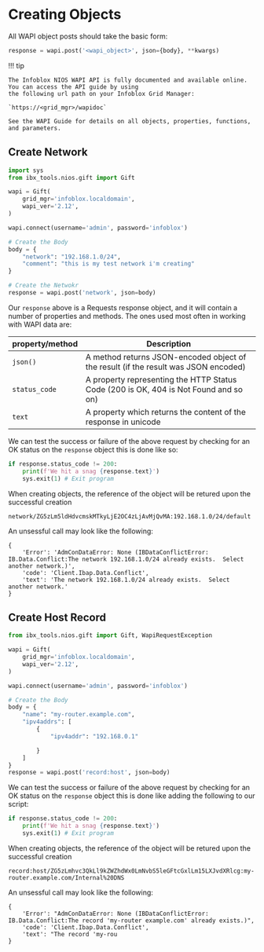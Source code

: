 # Creating Objects

All WAPI object posts should take the basic form:

```python linenums="0"
response = wapi.post('<wapi_object>', json={body}, **kwargs)
```
!!! tip

    The Infoblox NIOS WAPI API is fully documented and available online. You can access the API guide by using 
    the following url path on your Infoblox Grid Manager:

    `https://<grid_mgr>/wapidoc`

    See the WAPI Guide for details on all objects, properties, functions, and parameters.


## Create Network

```python
import sys
from ibx_tools.nios.gift import Gift

wapi = Gift(
    grid_mgr='infoblox.localdomain',
    wapi_ver='2.12',
)

wapi.connect(username='admin', password='infoblox')

# Create the Body
body = {
    "network": "192.168.1.0/24",
    "comment": "this is my test network i'm creating"
}

# Create the Netwokr
response = wapi.post('network', json=body)
```

Our `response` above is a Requests response object, and it will contain a number of properties and
methods.
The ones used most often in working with WAPI data are:

| property/method | Description                                                                          |
|-----------------|--------------------------------------------------------------------------------------|
| `json()`        | A method returns JSON-encoded object of the result (if the result was JSON encoded)  |
| `status_code`   | A property representing the HTTP Status Code (200 is OK, 404 is Not Found and so on) |
| `text`          | A property which returns the content of the response in unicode                      |

We can test the success or failure of the above request by checking for an OK status on
the `response` object this is done like so:

```python linenums="19"
if response.status_code != 200:
    print(f'We hit a snag {response.text}')
    sys.exit(1) # Exit program
```

When creating objects, the reference of the object will be retured upon the successful creation
```text linenums="0"
network/ZG5zLm5ldHdvcmskMTkyLjE2OC4zLjAvMjQvMA:192.168.1.0/24/default
```

An unsessful call may look like the following:
```text linenums="0"
{
    'Error': 'AdmConDataError: None (IBDataConflictError: IB.Data.Conflict:The network 192.168.1.0/24 already exists.  Select another network.)',
    'code': 'Client.Ibap.Data.Conflict',
    'text': 'The network 192.168.1.0/24 already exists.  Select another network.'
}
```

## Create Host Record

```python
from ibx_tools.nios.gift import Gift, WapiRequestException

wapi = Gift(
    grid_mgr='infoblox.localdomain',
    wapi_ver='2.12',
)

wapi.connect(username='admin', password='infoblox')

# Create the Body
body = {
    "name": "my-router.example.com",
    "ipv4addrs": [
        {
            "ipv4addr": "192.168.0.1"

        }
    ]
}
response = wapi.post('record:host', json=body)
```

We can test the success or failure of the above request by checking for an OK status on the 
`response` object this is done like adding the following to our script:

```python linenums="21"
if response.status_code != 200:
    print(f'We hit a snag {response.text}')
    sys.exit(1) # Exit program
```

When creating objects, the reference of the object will be retured upon the successful creation
```text linenums="0"
record:host/ZG5zLmhvc3QkLl9kZWZhdWx0LmNvbS5leGFtcGxlLm15LXJvdXRlcg:my-router.example.com/Internal%20DNS
```

An unsessful call may look like the following:
```text linenums="0"
{
    'Error': "AdmConDataError: None (IBDataConflictError: IB.Data.Conflict:The record 'my-router example.com' already exists.)", 
    'code': 'Client.Ibap.Data.Conflict', 
    'text': "The record 'my-rou
}
```
